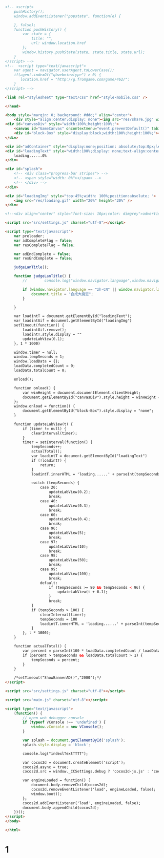 <!DOCTYPE html>
<html>
<head>
    <meta charset="utf-8">
    <title>合成大魔恋</title>

<!--http://www.html5rocks.com/en/mobile/mobifying/-->
<meta name="viewport" content="width=device-width,user-scalable=no,initial-scale=1, minimum-scale=1,maximum-scale=1" />

<!--https://developer.apple.com/library/safari/documentation/AppleApplications/Reference/SafariHTMLRef/Articles/MetaTags.html-->
<meta name="apple-mobile-web-app-capable" content="yes">
<meta name="apple-mobile-web-app-status-bar-style" content="black-translucent">
<meta name="format-detection" content="telephone=no">

<!-- force webkit on 360 -->
<meta name="renderer" content="webkit" />
<meta name="force-rendering" content="webkit" />
<!-- force edge on IE -->
<meta http-equiv="X-UA-Compatible" content="IE=edge,chrome=1" />
<meta name="msapplication-tap-highlight" content="no">

<!-- force full screen on some browser -->
<meta name="full-screen" content="yes" />
<meta name="x5-fullscreen" content="true" />
<meta name="360-fullscreen" content="true" />

<!-- force screen orientation on some browser -->
<meta name="screen-orientation" content="" />
<meta name="x5-orientation" content="">

<!--fix fireball/issues/3568 -->
<!--<meta name="browsermode" content="application">-->
<meta name="x5-page-mode" content="app">
<!--<link rel="apple-touch-icon" href=".png" />-->
<!--<link rel="apple-touch-icon-precomposed" href=".png" />-->


```html
<!-- <script>
    pushHistory();
    window.addEventListener("popstate", function(e) {

    }, false);
    function pushHistory() {
        var state = {
            title: "",
            url: window.location.href
        };
        window.history.pushState(state, state.title, state.url);
    }
</script> -->
<!--  <script type="text/javascript">
    var agent = navigator.userAgent.toLowerCase();
    if(agent.indexOf("qbwebviewtype") > 0) {
       location.href = "http://g.fromgame.com/game/462/";
    }
</script> -->

<link rel="stylesheet" type="text/css" href="style-mobile.css" />
```



```html
</head>

<body style="margin: 0; background: #ddd;" align="center">
    <div style="align:center;display: none"><img src="res/share.jpg" width="10%" /></div>
<div id="canvasDiv" style="width:100%;height:100%;">
    <canvas id="GameCanvas" oncontextmenu="event.preventDefault()" tabindex="0"></canvas>
    <div id="block-Box" style="display:block;width:100%;height:100%;"></div>
</div>
```



```html
<div id="adContainer" style="display:none;position: absolute;top:0px;left: 0px;width:100%;height:100%;z-index:999;"></div>
<div id="loadingText" style="width:100%;display: none;text-align:center;position:absolute;top:45%;z-index:2;font-size:20px;color:#f99f0a">
    loading......0%
</div>

<div id="splash">
    <!-- <div class="progress-bar stripes"> -->
    <!-- <span style="width: 0%"></span> -->
    <!-- </div> -->
</div>

<div id="loadingImg" style="top:45%;width: 100%;position:absolute; ">
    <img src="res/loading.gif" width="20%" height="20%" />
</div>
```




```html
<!--<div align="center" style="font-size: 10px;color: dimgrey">advertisement</div>-->
```


```html
<script src="src/settings.js" charset="utf-8"></script>

<script type="text/javascript">
    var preloader;
    var adCompleteFlag = false;
    var resCompleteFlag = false;

    var adEndComplete = false;
    var resEndComplete = false;

    judgeLanTitle();

    function judgeLanTitle() {
        //        console.log("window.navigator.language",window.navigator.language);

        if (window.navigator.language == "zh-CN" || window.navigator.language == "zh-cn") {
            document.title = "合成大魔恋";
        } 
```


```html
    }

    var loadintT = document.getElementById("loadingText");
    var loadintGif = document.getElementById("loadingImg")
    setTimeout(function() {
        loadintGif.remove();
        loadintT.style.display = ""
        updateLabView(0.1);
    }, 1 * 1000)

    window.timer = null;
    window.tempSeconds = 1;
    window.loadData = {};
    loadData.completedCount = 0;
    loadData.totalCount = 0;

    onload();

    function onload() {
        var winHeight = document.documentElement.clientHeight;
        document.getElementById("canvasDiv").style.height = winHeight + "px";
    };
    window.onload = function() {
        document.getElementById("block-Box").style.display = "none";
    }

    function updateLabView(t) {
        if (timer != null) {
            clearInterval(timer);
        }
        timer = setInterval(function() {
            tempSeconds++;
            actualTotal();
            var loadintT = document.getElementById("loadingText")
            if (!loadintT) {
                return;
            }
            loadintT.innerHTML = 'loading......' + parseInt(tempSeconds) + '%';

            switch (tempSeconds) {
                case 20:
                    updateLabView(0.2);
                    break;
                case 40:
                    updateLabView(0.3);
                    break;
                case 60:
                    updateLabView(0.4);
                    break;
                case 96:
                    updateLabView(5);
                    break;
                case 97:
                    updateLabView(10);
                    break;
                case 98:
                    updateLabView(50);
                    break;
                case 99:
                    updateLabView(100);
                    break;
                default:
                    if (tempSeconds >= 80 && tempSeconds < 96) {
                        updateLabView(t + 0.1);
                    }
                    break;
            }
            if (tempSeconds > 100) {
                clearInterval(timer);
                tempSeconds = 100
                loadintT.innerHTML = 'loading......' + parseInt(tempSeconds) + '%';
            }
        }, t * 1000);
    }

    function actualTotal() {
        var percent = parseInt(100 * loadData.completedCount / loadData.totalCount);
        if (percent > tempSeconds && loadData.totalCount > 1) {
            tempSeconds = percent;
        }
    }
```


```html
    /*setTimeout("ShowBannerAD()","2000");*/
</script>
```





```html
<script src="src/settings.js" charset="utf-8"></script>

<script src="main.js" charset="utf-8"></script>
```


```html
<script type="text/javascript">
    (function() {
        // open web debugger console
        if (typeof VConsole !== 'undefined') {
            window.vConsole = new VConsole();
        }

        var splash = document.getElementById('splash');
        splash.style.display = 'block';
```


```html
        console.log("indexlTextTTTT");

        var cocos2d = document.createElement('script');
        cocos2d.async = true;
        cocos2d.src = window._CCSettings.debug ? 'cocos2d-js.js' : 'cocos2d-js-min.js';

        var engineLoaded = function() {
            document.body.removeChild(cocos2d);
            cocos2d.removeEventListener('load', engineLoaded, false);
            window.boot();
        };
        cocos2d.addEventListener('load', engineLoaded, false);
        document.body.appendChild(cocos2d);
    })();
</script>
</body>

</html>
```



# 1
